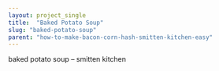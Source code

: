 ```yaml
---
layout: project_single
title:  "Baked Potato Soup"
slug: "baked-potato-soup"
parent: "how-to-make-bacon-corn-hash-smitten-kitchen-easy"
---
```

baked potato soup – smitten kitchen